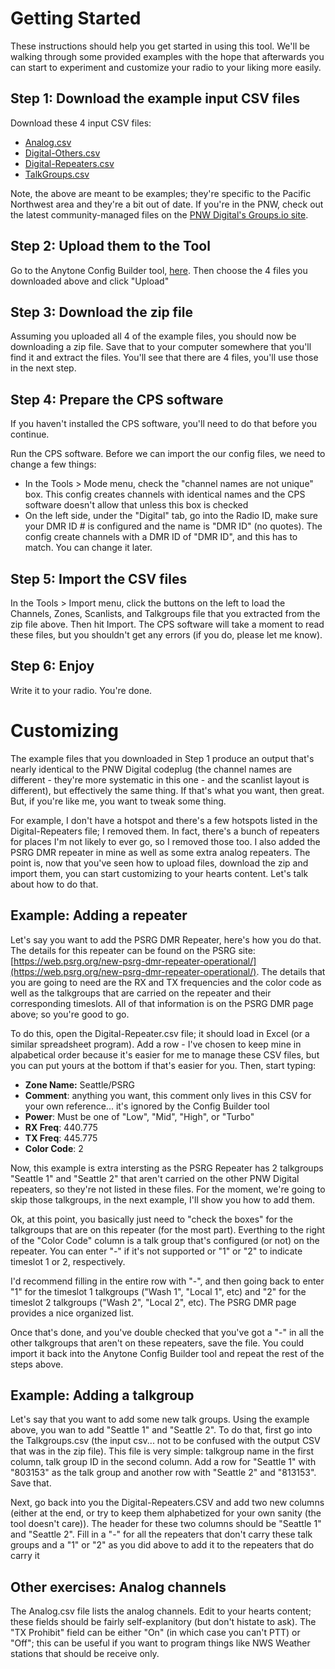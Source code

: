 # Getting Started

These instructions should help you get started in using this tool.  We'll be walking through some provided examples with the hope that afterwards you can start to experiment and customize your radio to your liking more easily.

## Step 1: Download the example input CSV files
Download these 4 input CSV files:

* [Analog.csv](examples/Analog.csv)
* [Digital-Others.csv](examples/Digital-Others.csv)
* [Digital-Repeaters.csv](examples/Digital-Repeaters.csv)
* [TalkGroups.csv](examples/TalkGroups.csv)

Note, the above are meant to be examples; they're specific to the Pacific Northwest area and they're a bit out of date.   If you're in the PNW, check out the latest community-managed files on the [PNW Digital's Groups.io site](https://dmr.groups.io/g/PNW-CPS-Programming-Codeplugs/files/Codeplugs/Anytone/ACB/PNW-Community).

## Step 2: Upload them to the Tool
Go to the Anytone Config Builder tool, [here](./).  Then choose the 4 files you downloaded above and click "Upload"

## Step 3: Download the zip file
Assuming you uploaded all 4 of the example files, you should now be downloading a zip file.  Save that to your computer somewhere that you'll find it and extract the files.  You'll see that there are 4 files, you'll use those in the next step.

## Step 4: Prepare the CPS software
If you haven't installed the CPS software, you'll need to do that before you continue.

Run the CPS software.  Before we can import the our config files, we need to change a few things:

* In the Tools > Mode menu, check the "channel names are not unique" box.   This config creates channels with identical names and the CPS software doesn't allow that unless this box is checked
* On the left side, under the "Digital" tab, go into the Radio ID, make sure your DMR ID # is configured and the name is "DMR ID" (no quotes).  The config create channels with a DMR ID of "DMR ID", and this has to match.  You can change it later.

## Step 5: Import the CSV files
In the Tools > Import menu, click the buttons on the left to load the Channels, Zones, Scanlists, and Talkgroups file that you extracted from the zip file above.  Then hit Import.  The CPS software will take a moment to read these files, but you shouldn't get any errors (if you do, please let me know).

## Step 6: Enjoy
Write it to your radio.  You're done.


# Customizing
The example files that you downloaded in Step 1 produce an output that's nearly identical to the PNW Digital codeplug (the channel names are different - they're more systematic in this one - and the scanlist layout is different), but effectively the same thing.  If that's what you want, then great.  But, if you're like me, you want to tweak some thing.

For example, I don't have a hotspot and there's a few hotspots listed in the Digital-Repeaters file; I removed them.  In fact, there's a bunch of repeaters for places I'm not likely to ever go, so I removed those too.  I also added the PSRG DMR repeater in mine as well as some extra analog repeaters.  The point is, now that you've seen how to upload files, download the zip and import them, you can start customizing to your hearts content.  Let's talk about how to do that.

## Example: Adding a repeater
Let's say you want to add the PSRG DMR Repeater, here's how you do that.  The details for this repeater can be found on the PSRG site: [https://web.psrg.org/new-psrg-dmr-repeater-operational/](https://web.psrg.org/new-psrg-dmr-repeater-operational/).  The details that you are going to need are the RX and TX frequencies and the color code as well as the talkgroups that are carried on the repeater and their corresponding timeslots.  All of that information is on the PSRG DMR page above; so you're good to go.

To do this, open the Digital-Repeater.csv file; it should load in Excel (or a similar spreadsheet program).  Add a row - I've chosen to keep mine in alpabetical order because it's easier for me to manage these CSV files, but you can put yours at the bottom if that's easier for you.  Then, start typing:

* **Zone Name:** Seattle/PSRG
* **Comment**: anything you want, this comment only lives in this CSV for your own reference... it's ignored by the Config Builder tool
* **Power**: Must be one of "Low", "Mid", "High", or "Turbo"
* **RX Freq**: 440.775
* **TX Freq**: 445.775
* **Color Code**: 2

Now, this example is extra intersting as the PSRG Repeater has 2 talkgroups "Seattle 1" and "Seattle 2" that aren't carried on the other PNW Digital repeaters, so they're not listed in these files.  For the moment, we're going to skip those talkgroups, in the next example, I'll show you how to add them.

Ok, at this point, you basically just need to "check the boxes" for the talkgroups that are on this repeater (for the most part).  Everthing to the right of the "Color Code" column is a talk group that's configured (or not) on the repeater.  You can enter "-" if it's not supported or "1" or "2" to indicate timeslot 1 or 2, respectively.

I'd recommend filling in the entire row with "-", and then going back to enter "1" for the timeslot 1 talkgroups ("Wash 1", "Local 1",  etc) and "2" for the timeslot 2 talkgroups ("Wash 2", "Local 2", etc).  The PSRG DMR page provides a nice organized list.

Once that's done, and you've double checked that you've got a "-" in all the other talkgroups that aren't on these repeaters, save the file.  You could import it back into the Anytone Config Builder tool and repeat the rest of the steps above.

## Example: Adding a talkgroup
Let's say that you want to add some new talk groups.  Using the example above, you wan to add "Seattle 1" and "Seattle 2".  To do that, first go into the Talkgroups.csv (the input csv... not to be confused with the output CSV that was in the zip file).  This file is very simple: talkgroup name in the first column, talk group ID in the second column.  Add a row for "Seattle 1" with "803153" as the talk group and another row with "Seattle 2" and "813153".  Save that.

Next, go back into you the Digital-Repeaters.CSV and add two new columns (either at the end, or try to keep them alphabetized for your own sanity (the tool doesn't care)).  The header for these two columns should be "Seattle 1" and "Seattle 2".  Fill in a "-" for all the repeaters that don't carry these talk groups and a "1" or "2" as you did above to add it to the repeaters that do carry it

## Other exercises: Analog channels
The Analog.csv file lists the analog channels.  Edit to your hearts content; these fields should be fairly self-explanitory (but don't histate to ask).  The "TX Prohibit" field can be either "On" (in which case you can't PTT) or "Off"; this can be useful if you want to program things like NWS Weather stations that should be receive only.
